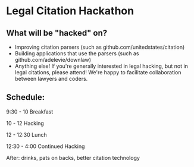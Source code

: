 # Legal Citation Hackathon

## What will be "hacked" on?

- Improving citation parsers (such as github.com/unitedstates/citation)
- Building applications that use the parsers (such as github.com/adelevie/downlaw)
- Anything else! If you're generally interested in legal hacking, but not in legal citations, please attend! We're happy to facilitate collaboration between lawyers and coders.

## Schedule: 

9:30 - 10 Breakfast

10 - 12 Hacking

12 - 12:30 Lunch

12:30 - 4:00 Continued Hacking 

After: drinks, pats on backs, better citation technology 

